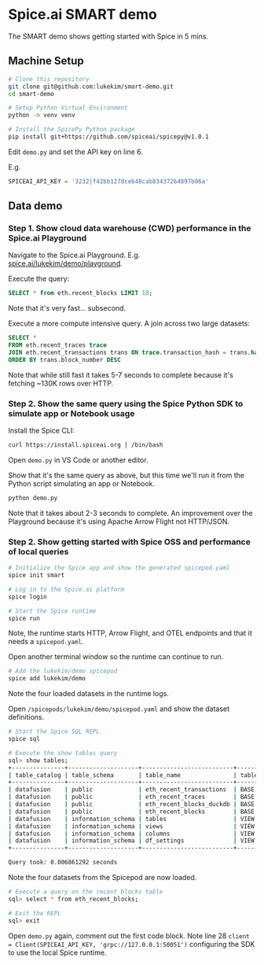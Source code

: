 # Spice.ai SMART demo

The SMART demo shows getting started with Spice in 5 mins.

## Machine Setup

```bash
# Clone this repository
git clone git@github.com:lukekim/smart-demo.git
cd smart-demo

# Setup Python Virtual Environment
python -m venv venv

# Install the SpicePy Python package
pip install git+https://github.com/spiceai/spicepy@v1.0.1
```

Edit `demo.py` and set the API key on line 6.

E.g.

```python
SPICEAI_API_KEY = '3232|f42bb127dceb48cab83437264897b06a'
```

## Data demo

### Step 1. Show cloud data warehouse (CWD) performance in the Spice.ai Playground

Navigate to the Spice.ai Playground. E.g. [spice.ai/lukekim/demo/playground](https://spice.ai/lukekim/demo/playground).

Execute the query:

```sql
SELECT * from eth.recent_blocks LIMIT 10;
```

Note that it's very fast... subsecond.

Execute a more compute intensive query. A join across two large datasets:

```sql
SELECT *
FROM eth.recent_traces trace
JOIN eth.recent_transactions trans ON trace.transaction_hash = trans.hash
ORDER BY trans.block_number DESC
```

Note that while still fast it takes 5-7 seconds to complete because it's fetching ~130K rows over HTTP.

### Step 2. Show the same query using the Spice Python SDK to simulate app or Notebook usage

Install the Spice CLI:

```bash
curl https://install.spiceai.org | /bin/bash
```

Open `demo.py` in VS Code or another editor.

Show that it's the same query as above, but this time we'll run it from the Python script simulating an app or Notebook.

```bash
python demo.py
```

Note that it takes about 2-3 seconds to complete. An improvement over the Playground because it's using Apache Arrow Flight not HTTP/JSON.

### Step 2. Show getting started with Spice OSS and performance of local queries

```bash
# Initialize the Spice app and show the generated spicepod.yaml
spice init smart

# Log in to the Spice.ai platform
spice login

# Start the Spice runtime
spice run
```

Note, the runtime starts HTTP, Arrow Flight, and OTEL endpoints and that it needs a `spicepod.yaml`.

Open another terminal window so the runtime can continue to run.

```bash
# Add the lukekim/demo spicepod
spice add lukekim/demo
```

Note the four loaded datasets in the runtime logs.

Open `/spicepods/lukekim/demo/spicepod.yaml` and show the dataset definitions.

```bash
# Start the Spice SQL REPL
spice sql

# Execute the show tables query
sql> show tables;
+---------------+--------------------+--------------------------+------------+
| table_catalog | table_schema       | table_name               | table_type |
+---------------+--------------------+--------------------------+------------+
| datafusion    | public             | eth_recent_transactions  | BASE TABLE |
| datafusion    | public             | eth_recent_traces        | BASE TABLE |
| datafusion    | public             | eth_recent_blocks_duckdb | BASE TABLE |
| datafusion    | public             | eth_recent_blocks        | BASE TABLE |
| datafusion    | information_schema | tables                   | VIEW       |
| datafusion    | information_schema | views                    | VIEW       |
| datafusion    | information_schema | columns                  | VIEW       |
| datafusion    | information_schema | df_settings              | VIEW       |
+---------------+--------------------+--------------------------+------------+

Query took: 0.006861292 seconds
```

Note the four datasets from the Spicepod are now loaded.

```bash
# Execute a query on the recent blocks table
sql> select * from eth_recent_blocks;

# Exit the REPL
sql> exit
```

Open `demo.py` again, comment out the first code block. Note line 28 `client = Client(SPICEAI_API_KEY, 'grpc://127.0.0.1:50051')` configuring the SDK to use the local Spice runtime.
